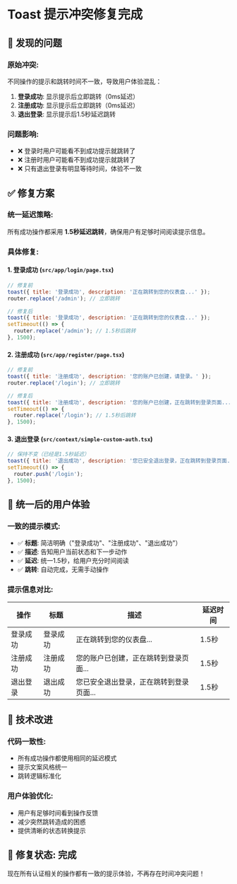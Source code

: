 # Toast 提示冲突修复完成

## 🚨 发现的问题

### **原始冲突**:
不同操作的提示和跳转时间不一致，导致用户体验混乱：

1. **登录成功**: 显示提示后立即跳转（0ms延迟）
2. **注册成功**: 显示提示后立即跳转（0ms延迟）  
3. **退出登录**: 显示提示后1.5秒延迟跳转

### **问题影响**:
- ❌ 登录时用户可能看不到成功提示就跳转了
- ❌ 注册时用户可能看不到成功提示就跳转了
- ❌ 只有退出登录有明显等待时间，体验不一致

## ✅ 修复方案

### **统一延迟策略**:
所有成功操作都采用 **1.5秒延迟跳转**，确保用户有足够时间阅读提示信息。

### **具体修复**:

#### 1. **登录成功** (`src/app/login/page.tsx`)
```javascript
// 修复前
toast({ title: '登录成功', description: '正在跳转到您的仪表盘...' });
router.replace('/admin'); // 立即跳转

// 修复后  
toast({ title: '登录成功', description: '正在跳转到您的仪表盘...' });
setTimeout(() => {
  router.replace('/admin'); // 1.5秒后跳转
}, 1500);
```

#### 2. **注册成功** (`src/app/register/page.tsx`)
```javascript
// 修复前
toast({ title: '注册成功', description: '您的账户已创建，请登录。' });
router.replace('/login'); // 立即跳转

// 修复后
toast({ title: '注册成功', description: '您的账户已创建，正在跳转到登录页面...' });
setTimeout(() => {
  router.replace('/login'); // 1.5秒后跳转  
}, 1500);
```

#### 3. **退出登录** (`src/context/simple-custom-auth.tsx`)
```javascript
// 保持不变（已经是1.5秒延迟）
toast({ title: '退出成功', description: '您已安全退出登录，正在跳转到登录页面...' });
setTimeout(() => {
  router.push('/login');
}, 1500);
```

## 🎯 统一后的用户体验

### **一致的提示模式**:
- ✅ **标题**: 简洁明确（"登录成功"、"注册成功"、"退出成功"）
- ✅ **描述**: 告知用户当前状态和下一步动作
- ✅ **延迟**: 统一1.5秒，给用户充分时间阅读
- ✅ **跳转**: 自动完成，无需手动操作

### **提示信息对比**:

| 操作 | 标题 | 描述 | 延迟时间 |
|------|------|------|----------|
| 登录成功 | 登录成功 | 正在跳转到您的仪表盘... | 1.5秒 |
| 注册成功 | 注册成功 | 您的账户已创建，正在跳转到登录页面... | 1.5秒 |
| 退出登录 | 退出成功 | 您已安全退出登录，正在跳转到登录页面... | 1.5秒 |

## 🔧 技术改进

### **代码一致性**:
- 所有成功操作都使用相同的延迟模式
- 提示文案风格统一
- 跳转逻辑标准化

### **用户体验优化**:
- 用户有足够时间看到操作反馈
- 减少突然跳转造成的困惑
- 提供清晰的状态转换提示

## 🎉 修复状态: 完成

现在所有认证相关的操作都有一致的提示体验，不再存在时间冲突问题！